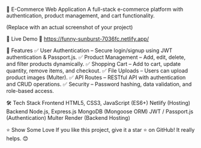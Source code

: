 🛒 E-Commerce Web Application
A full-stack e-commerce platform with authentication, product management, and cart functionality.

(Replace with an actual screenshot of your project)

🚀 Live Demo
🔗 https://funny-sunburst-7036fc.netlify.app/

📌 Features
✅ User Authentication – Secure login/signup using JWT authentication & Passport.js.
✅ Product Management – Add, edit, delete, and filter products dynamically.
✅ Shopping Cart – Add to cart, update quantity, remove items, and checkout.
✅ File Uploads – Users can upload product images (Multer).
✅ API Routes – RESTful API with authentication and CRUD operations.
✅ Security – Password hashing, data validation, and role-based access.


🛠 Tech Stack
Frontend
HTML5, CSS3, JavaScript (ES6+)
Netlify (Hosting)
Backend
Node.js, Express.js
MongoDB (Mongoose ORM)
JWT / Passport.js (Authentication)
Multer
Render (Backend Hosting)


⭐ Show Some Love
If you like this project, give it a star ⭐ on GitHub! It really helps. 😊
